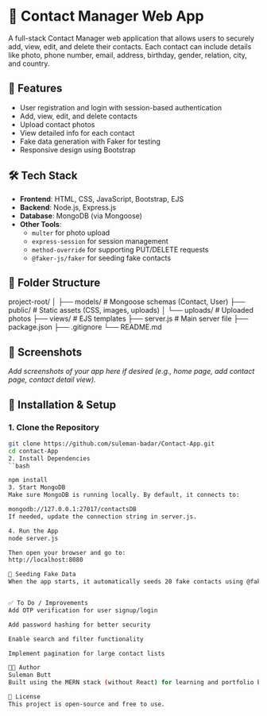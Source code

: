 # 📇 Contact Manager Web App

A full-stack Contact Manager web application that allows users to securely add, view, edit, and delete their contacts. Each contact can include details like photo, phone number, email, address, birthday, gender, relation, city, and country.

## 🚀 Features

- User registration and login with session-based authentication
- Add, view, edit, and delete contacts
- Upload contact photos
- View detailed info for each contact
- Fake data generation with Faker for testing
- Responsive design using Bootstrap

## 🛠 Tech Stack

- **Frontend**: HTML, CSS, JavaScript, Bootstrap, EJS
- **Backend**: Node.js, Express.js
- **Database**: MongoDB (via Mongoose)
- **Other Tools**: 
  - `multer` for photo upload
  - `express-session` for session management
  - `method-override` for supporting PUT/DELETE requests
  - `@faker-js/faker` for seeding fake contacts


## 📂 Folder Structure

  project-root/
│
├── models/ # Mongoose schemas (Contact, User)
├── public/ # Static assets (CSS, images, uploads)
│ └── uploads/ # Uploaded photos
├── views/ # EJS templates
├── server.js # Main server file
├── package.json
├── .gitignore
└── README.md


## 📸 Screenshots

_Add screenshots of your app here if desired (e.g., home page, add contact page, contact detail view)._

## 🔧 Installation & Setup

### 1. Clone the Repository

```bash
git clone https://github.com/suleman-badar/Contact-App.git
cd contact-App
2. Install Dependencies
``bash

npm install
3. Start MongoDB
Make sure MongoDB is running locally. By default, it connects to:

mongodb://127.0.0.1:27017/contactsDB
If needed, update the connection string in server.js.

4. Run the App
node server.js

Then open your browser and go to:
http://localhost:8080

🧪 Seeding Fake Data
When the app starts, it automatically seeds 20 fake contacts using @faker-js/faker.


✅ To Do / Improvements
Add OTP verification for user signup/login

Add password hashing for better security

Enable search and filter functionality

Implement pagination for large contact lists

🧑‍💻 Author
Suleman Butt
Built using the MERN stack (without React) for learning and portfolio building.

📄 License
This project is open-source and free to use.
